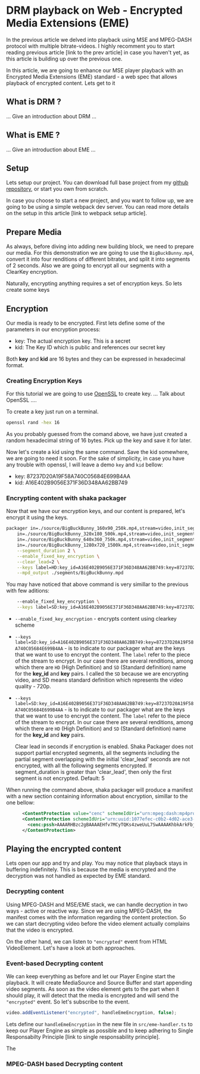 # DRM playback on Web - Encrypted Media Extensions (EME)

In the previous article we delved into playback using MSE and MPEG-DASH protocol with multiple bitrate-videos. I highly recomment you to start reading previous article [link to the prev article] in case you haven't yet, as this article is building up over the previous one.

In this article, we are going to enhance our MSE player playback with an Encrypted Media Extensions (EME) standard - a web spec that allows playback of encrypted content. Lets get to it

## What is DRM ?

... Give an introduction about DRM ...

## What is EME ?

... Give an introduction about EME ...

## Setup

Lets setup our project. You can download full base project from my [github repository](https://github.com/vvasylkovskyi/barebones-mse-playback-with-multi-renditions), or start you own from scratch.

In case you choose to start a new project, and you want to follow up, we are going to be using a simple webpack dev server. You can read more details on the setup in this article [link to webpack setup article].

## Prepare Media

As always, before diving into adding new building block, we need to prepare our media. For this demonstration we are going to use the `BigBuckBunny.mp4`, convert it into four renditions of different bitrates, and split it into segments of 2 seconds. Also we are going to encrypt all our segments with a ClearKey encryption.

Naturally, encrypting anything requires a set of encryption keys. So lets create some keys

## Encryption

Our media is ready to be encrypted. First lets define some of the parameters in our encryption process:

- key: The actual encryption key. This is a secret
- kid: The Key ID which is public and references our secret key

Both **key** and **kid** are 16 bytes and they can be expressed in hexadecimal format.

### Creating Encryption Keys

For this tutorial we are going to use [OpenSSL](https://www.openssl.org/) to create key. ... Talk about OpenSSL ....

To create a key just run on a terminal.

```sh
openssl rand -hex 16
```

As you probably guessed from the comand above, we have just created a random hexadecimal string of 16 bytes. Pick up the key and save it for later.

Now let's create a kid using the same command. Save the kid somewhere, we are going to need it soon. For the sake of simplicity, in case you have any trouble with openssl, I will leave a demo `key` and `kid` bellow:

- key: 87237D20A19F58A740C05684E699B4AA
- kid: A16E402B9056E371F36D348AA62BB749

### Encrypting content with shaka packager

Now that we have our encryption keys, and our content is prepared, let's encrypt it using the keys.

```sh
packager in=./source/BigBuckBunny_160x90_250k.mp4,stream=video,init_segment='./segments/160x90_250k/BigBuckBunny_0.mp4',segment_template='./segments/160x90_250k/BigBuckBunny_$Number%01d$.mp4' \
    in=./source/BigBuckBunny_320x180_500k.mp4,stream=video,init_segment='./segments/320x180_500k/BigBuckBunny_0.mp4',segment_template='./segments/320x180_500k/BigBuckBunny_$Number%01d$.mp4' \
    in=./source/BigBuckBunny_640x360_750k.mp4,stream=video,init_segment='./segments/640x360_750k/BigBuckBunny_0.mp4',segment_template='./segments/640x360_750k/BigBuckBunny_$Number%01d$.mp4' \
    in=./source/BigBuckBunny_1280x720_1500k.mp4,stream=video,init_segment='./segments/1280x720_1500k/BigBuckBunny_0.mp4',segment_template='./segments/1280x720_1500k/BigBuckBunny_$Number%01d$.mp4' \
    --segment_duration 2 \
    --enable_fixed_key_encryption \
    --clear_lead=2 \
    --keys label=HD:key_id=A16E402B9056E371F36D348AA62BB749:key=87237D20A19F58A740C05684E699B4AA,label=SD:key_id=A16E402B9056E371F36D348AA62BB749:key=87237D20A19F58A740C05684E699B4AA \
    --mpd_output ./segments/BigBuckBunny.mpd
```

You may have noticed that above command is very simillar to the previous with few aditions:

```sh
    --enable_fixed_key_encryption \
    --keys label=SD:key_id=A16E402B9056E371F36D348AA62BB749:key=87237D20A19F58A740C05684E699B4AA
```

- `--enable_fixed_key_encryption` - encrypts content using clearkey scheme
- `--keys label=SD:key_id=A16E402B9056E371F36D348AA62BB749:key=87237D20A19F58A740C05684E699B4AA` - is to indicate to our packager what are the keys that we want to use to encrypt the content. The `label` refer to the piece of the stream to encrypt. In our case there are several renditions, among which there are `HD` (High Definition) and `SD` (Standard definition) name for the **key_id** and **key** pairs. I called the `SD` because we are encrypting video, and SD means standard definition which represents the video quality - 720p.
- `--keys label=SD:key_id=A16E402B9056E371F36D348AA62BB749:key=87237D20A19F58A740C05684E699B4AA` - is to indicate to our packager what are the keys that we want to use to encrypt the content. The `label` refer to the piece of the stream to encrypt. In our case there are several renditions, among which there are `HD` (High Definition) and `SD` (Standard definition) name for the **key_id** and **key** pairs.

  Clear lead in seconds if encryption is enabled.
  Shaka Packager does not support partial encrypted segments, all the
  segments including the partial segment overlapping with the initial
  'clear_lead' seconds are not encrypted, with all the following segments
  encrypted. If segment_duration is greater than 'clear_lead', then only the
  first segment is not encrypted.
  Default: 5

When running the command above, shaka packager will produce a manifest with a new section containing information about encryption, simillar to the one bellow:

```xml
      <ContentProtection value="cenc" schemeIdUri="urn:mpeg:dash:mp4protection:2011" cenc:default_KID="a16e402b-9056-e371-f36d-348aa62bb749"/>
      <ContentProtection schemeIdUri="urn:uuid:1077efec-c0b2-4d02-ace3-3c1e52e2fb4b">
        <cenc:pssh>AAAARHBzc2gBAAAAEHfv7MCyTQKs4zweUuL7SwAAAAKhbkArkFbjcfNtNIqmK7dJoW5AK5BW43HzbTSKpiu3SQAAAAA=</cenc:pssh>
      </ContentProtection>
```

## Playing the encrypted content

Lets open our app and try and play. You may notice that playback stays in buffering indefinitely. This is because the media is encrypted and the decryption was not handled as expected by EME standard.

### Decrypting content

Using MPEG-DASH and MSE/EME stack, we can handle decryption in two ways - active or reactive way. Since we are using MPEG-DASH, the manifest comes with the information regarding the content protection. So we can start decrypting video before the video element actually complains that the video is encrypted.

On the other hand, we can listen to `"encrypted"` event from HTML VideoElement. Let's have a look at both approaches.

### Event-based Decrypting content

We can keep everything as before and let our Player Engine start the playback. It will create MediaSource and Source Buffer and start appending video segments. As soon as the video element gets to the part when it should play, it will detect that the media is encrypted and will send the `"encrypted"` event. So let's subscribe to the event.

```javascript
video.addEventListener("encrypted", handleEmeEncryption, false);
```

Lets define our `handleEmeEncryption` in the new file in `src/eme-handler.ts` to keep our Player Engine as simple as possible and to keep adhering to Single Responsabilty Principle [link to single responsability principle].

The

### MPEG-DASH based Decrypting content
